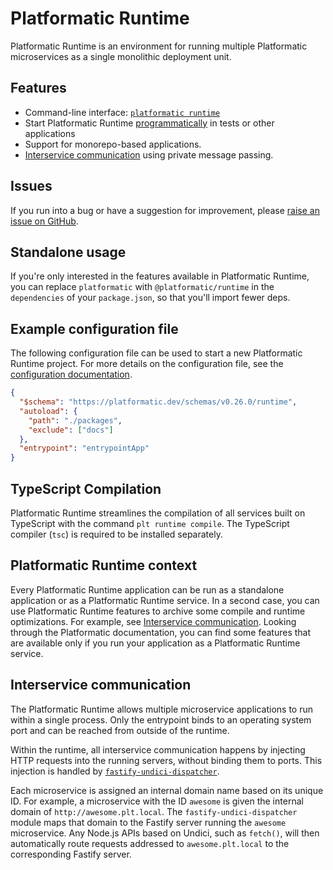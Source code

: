 # Platformatic Runtime

Platformatic Runtime is an environment for running multiple Platformatic
microservices as a single monolithic deployment unit.

## Features

- Command-line interface: [`platformatic runtime`](/reference/cli.md#runtime)
- Start Platformatic Runtime [programmatically](/reference/runtime/programmatic.md) in tests or other applications
- Support for monorepo-based applications.
- [Interservice communication](#interservice-communication) using private message passing.

## Issues

If you run into a bug or have a suggestion for improvement, please
[raise an issue on GitHub](https://github.com/platformatic/platformatic/issues/new).

## Standalone usage

If you're only interested in the features available in Platformatic Runtime, you can replace `platformatic` with `@platformatic/runtime` in the `dependencies` of your `package.json`, so that you'll import fewer deps.

## Example configuration file

The following configuration file can be used to start a new Platformatic
Runtime project. For more details on the configuration file, see the
[configuration documentation](/reference/runtime/configuration.md).

```json
{
  "$schema": "https://platformatic.dev/schemas/v0.26.0/runtime",
  "autoload": {
    "path": "./packages",
    "exclude": ["docs"]
  },
  "entrypoint": "entrypointApp"
}
```

## TypeScript Compilation

Platformatic Runtime streamlines the compilation of all services built on TypeScript with the command
`plt runtime compile`. The TypeScript compiler (`tsc`) is required to be installed separately.

## Platformatic Runtime context

Every Platformatic Runtime application can be run as a standalone application
or as a Platformatic Runtime service. In a second case, you can use Platformatic
Runtime features to archive some compile and runtime optimizations. For example,
see [Interservice communication](#interservice-communication). Looking through the
Platformatic documentation, you can find some features that are available only
if you run your application as a Platformatic Runtime service.

## Interservice communication

The Platformatic Runtime allows multiple microservice applications to run
within a single process. Only the entrypoint binds to an operating system
port and can be reached from outside of the runtime.

Within the runtime, all interservice communication happens by injecting HTTP
requests into the running servers, without binding them to ports. This injection
is handled by
[`fastify-undici-dispatcher`](https://www.npmjs.com/package/fastify-undici-dispatcher).

Each microservice is assigned an internal domain name based on its unique ID.
For example, a microservice with the ID `awesome` is given the internal domain
of `http://awesome.plt.local`. The `fastify-undici-dispatcher` module maps that
domain to the Fastify server running the `awesome` microservice. Any Node.js
APIs based on Undici, such as `fetch()`, will then automatically route requests
addressed to `awesome.plt.local` to the corresponding Fastify server.
